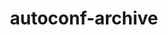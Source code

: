 ---
title: "autoconf-archive"
layout: cache
categories: [package, v0.18.1]
meta: {"versions": ["2022.02.11"], "compilers": ["gcc@=7.3.1", "gcc@=7.5.0"], "oss": ["amzn2", "ubuntu18.04"], "platforms": ["linux"], "targets": ["aarch64", "graviton2", "x86_64", "x86_64_v3", "x86_64_v4"], "stacks": ["aws-ahug", "aws-ahug-aarch64", "aws-isc", "aws-isc-aarch64", "data-vis-sdk", "e4s", "radiuss", "root", "tutorial"], "num_specs": 5, "num_specs_by_stack": {"root": 5, "aws-ahug": 2, "aws-isc": 2, "aws-ahug-aarch64": 2, "aws-isc-aarch64": 2, "radiuss": 1, "data-vis-sdk": 1, "e4s": 1, "tutorial": 1}}
spec_details: [{"hash": "kk7yh7xnczrxpljn4iunbi5vu5oveccw", "compiler": "gcc@=7.3.1", "versions": ["2022.02.11"], "os": "amzn2", "platform": "linux", "target": "x86_64_v4", "variants": ["patches=130cd48"], "stacks": ["root", "aws-ahug", "aws-isc"], "size": "-", "tarball": "https://binaries.spack.io/v0.18.1/build_cache/linux-amzn2-x86_64_v4/gcc-7.3.1/autoconf-archive-2022.02.11/linux-amzn2-x86_64_v4-gcc-7.3.1-autoconf-archive-2022.02.11-kk7yh7xnczrxpljn4iunbi5vu5oveccw.spack"}, {"hash": "sxcarwii6xpkuuzz7gtttfmrjtur4ijg", "compiler": "gcc@=7.3.1", "versions": ["2022.02.11"], "os": "amzn2", "platform": "linux", "target": "aarch64", "variants": ["patches=130cd48"], "stacks": ["aws-ahug-aarch64", "root", "aws-isc-aarch64"], "size": "-", "tarball": "https://binaries.spack.io/v0.18.1/build_cache/linux-amzn2-aarch64/gcc-7.3.1/autoconf-archive-2022.02.11/linux-amzn2-aarch64-gcc-7.3.1-autoconf-archive-2022.02.11-sxcarwii6xpkuuzz7gtttfmrjtur4ijg.spack"}, {"hash": "2uxo7iolsxamhu4dsc35osnnhu2br2ti", "compiler": "gcc@=7.3.1", "versions": ["2022.02.11"], "os": "amzn2", "platform": "linux", "target": "x86_64_v3", "variants": ["patches=130cd48"], "stacks": ["root", "aws-ahug", "aws-isc"], "size": "-", "tarball": "https://binaries.spack.io/v0.18.1/build_cache/linux-amzn2-x86_64_v3/gcc-7.3.1/autoconf-archive-2022.02.11/linux-amzn2-x86_64_v3-gcc-7.3.1-autoconf-archive-2022.02.11-2uxo7iolsxamhu4dsc35osnnhu2br2ti.spack"}, {"hash": "ecpdiabv7zpuqu3vthtpvme3kizuzavc", "compiler": "gcc@=7.3.1", "versions": ["2022.02.11"], "os": "amzn2", "platform": "linux", "target": "graviton2", "variants": ["patches=130cd48"], "stacks": ["aws-ahug-aarch64", "root", "aws-isc-aarch64"], "size": "-", "tarball": "https://binaries.spack.io/v0.18.1/build_cache/linux-amzn2-graviton2/gcc-7.3.1/autoconf-archive-2022.02.11/linux-amzn2-graviton2-gcc-7.3.1-autoconf-archive-2022.02.11-ecpdiabv7zpuqu3vthtpvme3kizuzavc.spack"}, {"hash": "uk63mel7btdeo275bi3zzvhkygyivebq", "compiler": "gcc@=7.5.0", "versions": ["2022.02.11"], "os": "ubuntu18.04", "platform": "linux", "target": "x86_64", "variants": ["patches=130cd48"], "stacks": ["radiuss", "data-vis-sdk", "e4s", "root", "tutorial"], "size": "-", "tarball": "https://binaries.spack.io/v0.18.1/build_cache/linux-ubuntu18.04-x86_64/gcc-7.5.0/autoconf-archive-2022.02.11/linux-ubuntu18.04-x86_64-gcc-7.5.0-autoconf-archive-2022.02.11-uk63mel7btdeo275bi3zzvhkygyivebq.spack"}]
---